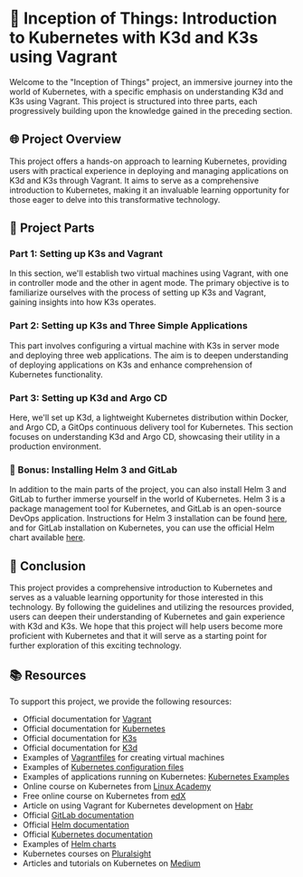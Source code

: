 # 🚀 Inception of Things: Introduction to Kubernetes with K3d and K3s using Vagrant

Welcome to the "Inception of Things" project, an immersive journey into the world of Kubernetes, with a specific emphasis on understanding K3d and K3s using Vagrant. This project is structured into three parts, each progressively building upon the knowledge gained in the preceding section.

## 🌐 Project Overview

This project offers a hands-on approach to learning Kubernetes, providing users with practical experience in deploying and managing applications on K3d and K3s through Vagrant. It aims to serve as a comprehensive introduction to Kubernetes, making it an invaluable learning opportunity for those eager to delve into this transformative technology.

## 🔧 Project Parts

### Part 1: Setting up K3s and Vagrant

In this section, we'll establish two virtual machines using Vagrant, with one in controller mode and the other in agent mode. The primary objective is to familiarize ourselves with the process of setting up K3s and Vagrant, gaining insights into how K3s operates.

### Part 2: Setting up K3s and Three Simple Applications

This part involves configuring a virtual machine with K3s in server mode and deploying three web applications. The aim is to deepen understanding of deploying applications on K3s and enhance comprehension of Kubernetes functionality.

### Part 3: Setting up K3d and Argo CD

Here, we'll set up K3d, a lightweight Kubernetes distribution within Docker, and Argo CD, a GitOps continuous delivery tool for Kubernetes. This section focuses on understanding K3d and Argo CD, showcasing their utility in a production environment.

### 🎁 Bonus: Installing Helm 3 and GitLab

In addition to the main parts of the project, you can also install Helm 3 and GitLab to further immerse yourself in the world of Kubernetes. Helm 3 is a package management tool for Kubernetes, and GitLab is an open-source DevOps application. Instructions for Helm 3 installation can be found [here](https://helm.sh/docs/intro/install/), and for GitLab installation on Kubernetes, you can use the official Helm chart available [here](https://gitlab.com/gitlab-org/charts/gitlab/).

## 🏁 Conclusion

This project provides a comprehensive introduction to Kubernetes and serves as a valuable learning opportunity for those interested in this technology. By following the guidelines and utilizing the resources provided, users can deepen their understanding of Kubernetes and gain experience with K3d and K3s. We hope that this project will help users become more proficient with Kubernetes and that it will serve as a starting point for further exploration of this exciting technology.

## 📚 Resources

To support this project, we provide the following resources:

- Official documentation for [Vagrant](https://www.vagrantup.com/docs/)
- Official documentation for [Kubernetes](https://kubernetes.io/docs/)
- Official documentation for [K3s](https://rancher.com/docs/k3s/latest/en/)
- Official documentation for [K3d](https://k3d.io/)
- Examples of [Vagrantfiles](https://github.com/hashicorp/vagrant/tree/master/examples) for creating virtual machines
- Examples of [Kubernetes configuration files](https://github.com/kubernetes/examples)
- Examples of applications running on Kubernetes: [Kubernetes Examples](https://github.com/kubernetes/examples/tree/master/staging)
- Online course on Kubernetes from [Linux Academy](https://linuxacademy.com/course/kubernetes-essentials/)
- Free online course on Kubernetes from [edX](https://www.edx.org/course/introduction-to-kubernetes)
- Article on using Vagrant for Kubernetes development on [Habr](https://habr.com/ru/company/flant/blog/331524/)
- Official [GitLab documentation](https://docs.gitlab.com/)
- Official [Helm documentation](https://helm.sh/docs/)
- Official [Kubernetes documentation](https://kubernetes.io/docs/)
- Examples of [Helm charts](https://artifacthub.io/)
- Kubernetes courses on [Pluralsight](https://www.pluralsight.com/browse/kubernetes)
- Articles and tutorials on Kubernetes on [Medium](https://medium.com/tag/kubernetes)
